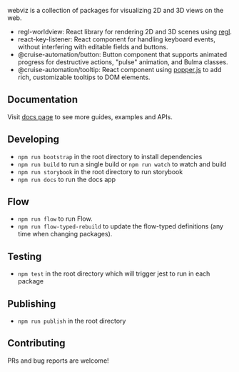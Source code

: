 webviz is a collection of packages for visualizing 2D and 3D views on the web.

- regl-worldview: React library for rendering 2D and 3D scenes using [regl](https://github.com/regl-project/regl).
- react-key-listener: React component for handling keyboard events, without interfering with editable fields and buttons.
- @cruise-automation/button: Button component that supports animated progress for destructive actions, "pulse" animation, and Bulma classes.
- @cruise-automation/tooltip: React component using [popper.js](https://popper.js.org/) to add rich, customizable tooltips to DOM elements.

## Documentation

Visit [docs page](https://cruise-automation.github.io/webviz/) to see more guides, examples and APIs.

## Developing

- `npm run bootstrap` in the root directory to install dependencies
- `npm run build` to run a single build or `npm run watch` to watch and build
- `npm run storybook` in the root directory to run storybook
- `npm run docs` to run the docs app

## Flow

- `npm run flow` to run Flow.
- `npm run flow-typed-rebuild` to update the flow-typed definitions (any time when changing packages).

## Testing

- `npm test` in the root directory which will trigger jest to run in each package

## Publishing

- `npm run publish` in the root directory

## Contributing

PRs and bug reports are welcome!

